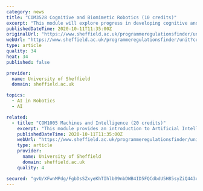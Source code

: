```yaml
---
category: news
title: "COM3528 Cognitive and Biomimetic Robotics (10 credits)"
excerpt: "This module will explore progress in developing cognitive and biomimetic robots, relating wider progress in artificial intelligence, machine learning, and cognitive science to the development of next generation robotic systems. The practical component of ..."
publishedDateTime: 2020-10-11T11:35:00Z
originalUrl: "https://www.sheffield.ac.uk/programmeregulationsfinder/unit?code=COM3528&org=SHEFFIELD&start=2020-02-10&loc=001&cal=SPR SEM&year=2019"
webUrl: "https://www.sheffield.ac.uk/programmeregulationsfinder/unit?code=COM3528&org=SHEFFIELD&start=2020-02-10&loc=001&cal=SPR SEM&year=2019"
type: article
quality: 34
heat: 34
published: false

provider:
  name: University of Sheffield
  domain: sheffield.ac.uk

topics:
  - AI in Robotics
  - AI

related:
  - title: "COM1005 Machines and Intelligence (20 credits)"
    excerpt: "This module provides an introduction to Artificial Intelligence, and to key concepts and problems ... as well as hands-on experience with simple programming of robots. The emphasis here is on identifying the abstract nature of the problem that is to ..."
    publishedDateTime: 2020-10-11T11:35:00Z
    webUrl: "https://www.sheffield.ac.uk/programmeregulationsfinder/unit?code=COM1005&org=SHEFFIELD&start=2009-09-28&loc=SHEFFIELD&cal=ACAD YR&year=2019"
    type: article
    provider:
      name: University of Sheffield
      domain: sheffield.ac.uk
    quality: 4

secured: "gvU/XFwnMPdg/FgbDsSZxyeKhTIhlb09nbDWB4ID5FQCdbdU5H85syZiQ443qBZgc9ynxtzyLcqoD/eE71ACTNW1M+aHA57yKeJhZUTToklMT07XhpFo1XLyNNGoD9GE0eNPfDloUc057os8tbxM7VRoEgiMITAMlCs9iRtpFcuXU7qP/shRmyIQQtUWnZXxXJQ9P9iuQ4NDSMVTY67iDbnRQF95tCZeeU6fFDcFGZ9GGl9aZzasJ8NCJVXXwmdPk5iflHcXVf6HR8bZAmUpj/iRAPzsB3WFMydJASUZ1n7Mhb5t1dSZVTrLOH9vvYoVNCTJtIIaIXbUVLZP4hbAYKKBU2VPcz2JH619DA9IV70=;inYnzzXACs9p5/kA6TcqAQ=="
---
```


